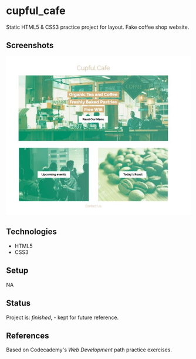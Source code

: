# cupful_cafe
Static HTML5 & CSS3 practice project for layout. Fake coffee shop website.

## Screenshots
![cupful_cafe_screenshot.jpg](cupful_cafe_screenshot.jpg)


## Technologies
* HTML5
* CSS3

## Setup
NA

## Status
Project is: _finished_, - kept for future reference. 
## References
Based on Codecademy's _Web Development_ path practice exercises.
